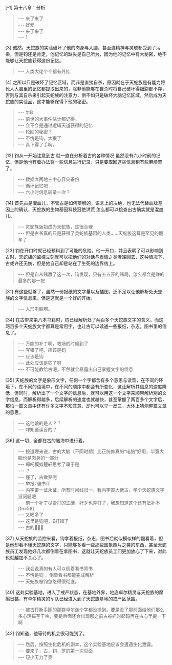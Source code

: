 
[-1] 第十八章：分析
>--- 来了来了<br>
>--- 好爱<br>
>--- 来了来了<br>
>--- 1<br>

[3] 诚然，天蛇族的实验破坏了他的肉身与大脑，甚至连精神与灵魂都受到了污染，但是钧还是肯定，他记忆的缺失是自己所为，因为他的记忆中有大秘密，绝不能够让天蛇族获得这份记忆。
>--- 人类大佬个个都有外挂<br>

[4] 之所以只是破坏了记忆区域，而非是直接自杀，原因就在于天蛇族是有能力将死人大脑里的记忆都提取出来的，除非他能够在自杀时将自己破坏得细胞都不存，否则与其自杀来引起天蛇族的注意力，倒不如只是破坏大脑记忆区域，然后成为天蛇族的实验品，这才能够保得下他的秘密。
>--- 牛B<br>
>--- 前世的大事件估计都记得。<br>
>--- 会不会是通过逻辑天道获得的记忆<br>
>--- 轮回的秘密？<br>
>--- 不愧是钧，太狠了<br>
>--- 真下得了手啊。<br>

[12] 钧从一开始注意到古 就一直在分析着古的各种情况 虽然没有六小时前的记忆，但是他也有着办法将一些信息进行记录，只是要取回这些信息稍有些麻烦罢了。
>--- 数据库两地三中心容灾备份<br>
>--- 循环记忆吧<br>
>--- 六小时信息转录一次？<br>

[14] 首先古是混血儿，不管古是如何辩解的，语言上的决绝，也无法代替血脉基因上的确认，天蛇族的生物基因科技冠绝洪荒 怎么都可以检查出古确实就是混血儿。
>--- 灵蛇族返祖成为天蛇族，这很合理<br>
>--- 但是古爷真的只是获得了灵蛇族基因的人类……天蛇族这算是罕见的翻车了<br>

[23] 钧在开口时就已经预料到了可能的危险，他一开口，并且表明了可以影响到古时，天蛇族的监控立刻就可以把他们的对话与表情之类传递回去，这种情况下，古或许还无妨，但是他自己却是站在了生死的边界线上。
>--- 但是自从赌赢了这一次，钧发现，只有五五开的赌局，怎么都会是赚的最多的那一把<br>

[31] 有这些就够了，虽然一份报纸的文字量以及插图，还不足以让他解析处天蛇族的文字信息来，但是这就是一个好的开始。
>--- 人形电脑啊。<br>

[34] 在古带来第八本书籍时，钧已经解析处了两百多个天蛇族文字的含义，而这两百多个天蛇族文字都算是常用字，也让古可以读通一些报纸，杂志，图书里的信息了。
>--- 万能的补丁啊，救场的时候到了<br>
>--- 写错了吧，应该是钧<br>
>--- 应该是钧<br>
>--- 此处应该是钧了呀<br>
>--- 不可能教给古吧，不然就会暴露出自己掌握文字的信息<br>

[35] 天蛇族的文字是象形文字，任何一个字都含有多个意思与读音，在不同的环境下，在不同的语境中，在不同的顺序中都会有所变化，这让解析其信息的速度降低，但同时，解析出了一个文字的信息后，就可以用这一个文字来顺带解析别的文字信息，而解析得越多，后续解析的速度也就越快，甚至掌握了两百多个文字后，那怕一篇文章中还有许多文字不知其意，却也可以举一反三，大体上猜测整篇文章的意思。
>--- 这他娘的是人？？<br>
>--- 咋知道读音的？<br>

[36] 这一切，全都在古的脑海中进行着。
>--- 按道理来说，古的大脑（不同时期）比正统修真的“电脑”好用，毕竟大脑也是肉身的一部分<br>
>--- 郑吒模拟楚轩思考了属于是<br>
>--- ？<br>
>--- 懂了，古做梦呢<br>
>--- 举报z骗书评<br>
>--- 内宇宙一证永证，所有时间线归一，我内宇宙大佬古，学个天蛇族文字没问题吧<br>
>--- 前一个补丁尽管打的生硬，好歹也算打了，我想知道这个还有法补不[fn=58]<br>
>--- 又喝多了<br>
>--- 这里是钧吧，Z打错了<br>
>--- 古的🧠💪🏻<br>

[37] 从天蛇族的监控来看，钧拿着报纸，杂志，图书后就似模似样的翻看着，但是他却看不懂天蛇族的文字，只能够多看一些那些图象照片之类的东西，甚至天蛇族员工发现他好几次都倒着在拿图书，这就让天蛇族员工们更加放心了下来，对此也就越加不关心了。
>--- 我会说真的有人可以倒着看书背书<br>
>--- 不愧是钧 ，倒着看书都能完成解析<br>
>--- 天蛇族被钧忽悠得很彻底。<br>

[40] 这处实验基地，进入了戒严状态，在基地外界，地底卓尔精灵与天蛇族的摩擦日甚，有卓尔精灵的军队已经进入到了天蛇族基地的戒严区范围。
>--- 被古打断手脚的那群卓尔连个字都没提到。要是没了那前面给他们那么多心理描写干啥，要是后面还会出现那之前古被抓时起码再在古心里提一下啊<br>

[42] 钧知道，他等待的机会很可能到了。
>--- 然后，按照生化危机的剧本，这个实验基地应该会遭遇生化泄露。<br>
>--- 要来了，古，钧，罗的第一次见面<br>
>--- 短小无力了奥<br>
